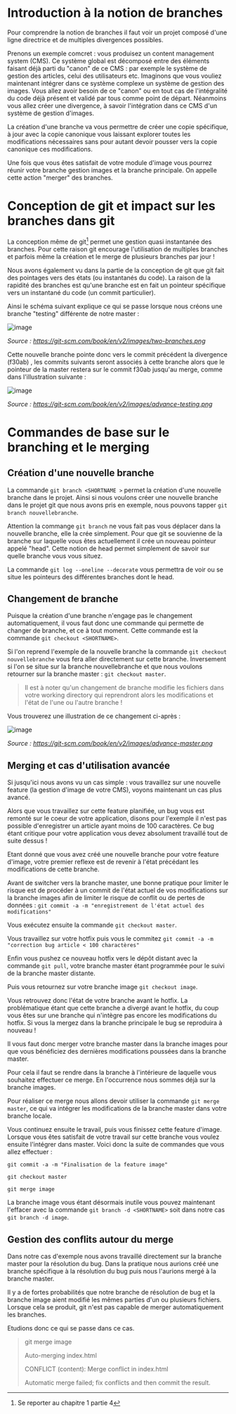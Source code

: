 # Introduction à la notion de branches

Pour comprendre la notion de branches il faut voir un projet composé d'une ligne directrice et de multiples divergences possibles. 

Prenons un exemple comcret : vous produisez un content management system (CMS). Ce système global est décomposé entre des éléments faisant déjà parti du "canon" de ce CMS : par exemple le système de gestion des articles, celui des utilisateurs etc. Imaginons que vous vouliez maintenant intégrer dans ce système complexe un système de gestion des images. Vous allez avoir besoin de ce "canon" ou en tout cas de l'intégralité du code déjà présent et validé par tous comme point de départ. Néanmoins vous allez créer une divergence, à savoir l'intégration dans ce CMS d'un système de gestion d'images. 

La création d'une branche va vous permettre de créer une copie spécifique, à jour avec la copie canonique vous laissant explorer toutes les modifications nécessaires sans pour autant devoir pousser vers la copie canonique ces modifications.

Une fois que vous êtes satisfait de votre module d'image vous pourrez réunir votre branche gestion images et la branche principale. On appelle cette action "merger" des branches. 

# Conception de git et impact sur les branches dans git

La conception même de git[^1] permet une gestion quasi instantanée des branches. Pour cette raison git encourage l'utilisation de multiples branches et parfois même la création et le merge de plusieurs branches par jour !

Nous avons également vu dans la partie de la conception de git que git fait des pointages vers des états (ou instantanés du code). La raison de la rapidité des branches est qu'une branche est en fait un pointeur spécifique vers un instantané du code (un commit particulier). 

Ainsi le schéma suivant explique ce qui se passe lorsque nous créons une branche "testing" différente de notre master : 

![image](https://git-scm.com/book/en/v2/images/two-branches.png)

*Source : https://git-scm.com/book/en/v2/images/two-branches.png*

Cette nouvelle branche pointe donc vers le commit précédent la divergence (f30ab) , les commits suivants seront associés à cette branche alors que le pointeur de la master restera sur le commit f30ab jusqu'au merge, comme dans l'illustration suivante : 

![image](https://git-scm.com/book/en/v2/images/advance-testing.png)

*Source : https://git-scm.com/book/en/v2/images/advance-testing.png*

# Commandes de base sur le branching et le merging

## Création d'une nouvelle branche 

La commande `git branch <SHORTNAME >` permet la création d'une nouvelle branche dans le projet. Ainsi si nous voulons créer une nouvelle branche dans le projet git que nous avons pris en exemple, nous pouvons tapper `git branch nouvellebranche`.

Attention la commange `git branch` ne vous fait pas vous déplacer dans la nouvelle branche, elle la crée simplement. Pour que git se souvienne de la branche sur laquelle vous êtes actuellement il crée un nouveau pointeur appelé "head". Cette notion de head permet simplement de savoir sur quelle branche vous vous situez. 

La commande `git log --oneline --decorate` vous permettra de voir ou se situe les pointeurs des différentes branches dont le head. 

## Changement de branche

Puisque la création d'une branche n'engage pas le changement automatiquement, il vous faut donc une commande qui permette de changer de branche, et ce à tout moment. Cette commande est la commande `git checkout <SHORTNAME>`. 

Si l'on reprend l'exemple de la nouvelle branche la commande `git checkout nouvellebranche` vous fera aller directement sur cette branche. Inversement si l'on se situe sur la branche nouvellebranche et que nous voulons retourner sur la branche master : `git checkout master`.

> Il est à noter qu'un changement de branche modifie les fichiers dans votre working directory qui reprendront alors les modifications et l'état de l'une ou l'autre branche !

Vous trouverez une illustration de ce changement ci-après : 

![image](https://git-scm.com/book/en/v2/images/advance-master.png)

*Source : https://git-scm.com/book/en/v2/images/advance-master.png*

## Merging et cas d'utilisation avancée

Si jusqu'ici nous avons vu un cas simple : vous travaillez sur une nouvelle feature (la gestion d'image de votre CMS), voyons maintenant un cas plus avancé. 

Alors que vous travaillez sur cette feature planifiée, un bug vous est remonté sur le coeur de votre application, disons pour l'exemple il n'est pas possible d'enregistrer un article ayant moins de 100 caractères. Ce bug étant critique pour votre application vous devez absolument travaillé tout de suite dessus !

Etant donné que vous avez créé une nouvelle branche pour votre feature d'image, votre premier reflexe est de revenir à l'état précédant les modifications de cette branche. 

Avant de switcher vers la branche master, une bonne pratique pour limiter le risque est de procéder à un commit de l'état actuel de vos modifications sur la branche images afin de limiter le risque de conflit ou de pertes de données : `git commit -a -m "enregistrement de l'état actuel des modifications"`

Vous exécutez ensuite la commande `git checkout master`. 

Vous travaillez sur votre hotfix puis vous le commitez `git commit -a -m "correction bug article < 100 charactères"` 

Enfin vous pushez ce nouveau hotfix vers le dépôt distant avec la commande `git pull`, votre branche master étant programmée pour le suivi de la branche master distante. 

Puis vous retournez sur votre branche image `git checkout image`. 

Vous retrouvez donc l'état de votre branche avant le hotfix. La problématique étant que cette branche a divergé avant le hotfix, du coup vous êtes sur une branche qui n'intègre pas encore les modifications du hotfix. Si vous la mergez dans la branche principale le bug se reproduira à nouveau !

Il vous faut donc merger votre branche master dans la branche images pour que vous bénéficiez des dernières modifications poussées dans la branche master.

Pour cela il faut se rendre dans la branche à l'intérieure de laquelle vous souhaitez effectuer ce merge. En l'occurrence nous sommes déjà sur la branche images. 

Pour réaliser ce merge nous allons devoir utiliser la commande `git merge master`, ce qui va intégrer les modifications de la branche master dans votre branche locale. 

Vous continuez ensuite le travail, puis vous finissez cette feature d'image. Lorsque vous êtes satisfait de votre travail sur cette branche vous voulez ensuite l'intégrer dans master. Voici donc la suite de commandes que vous allez effectuer : 

`git commit -a -m "Finalisation de la feature image"`

`git checkout master`

`git merge image`

La branche image vous étant désormais inutile vous pouvez maintenant l'effacer avec la commande `git branch -d <SHORTNAME>` soit dans notre cas `git branch -d image`.

## Gestion des conflits autour du merge

Dans notre cas d'exemple nous avons travaillé directement sur la branche master pour la résolution du bug. Dans la pratique nous aurions créé une branche spécifique à la résolution du bug puis nous l'aurions mergé à la branche master. 

Il y a de fortes probabilités que notre branche de résolution de bug et la branche image aient modifié les mêmes parties d'un ou plusieurs fichiers. Lorsque cela se produit, git n'est pas capable de merger automatiquement les branches. 

Etudions donc ce qui se passe dans ce cas. 

>git merge image
>
>Auto-merging index.html
>
>CONFLICT (content): Merge conflict in index.html
>
>Automatic merge failed; fix conflicts and then commit the result.

[^1]: Se reporter au chapitre 1 partie 4
